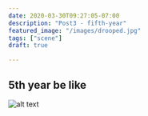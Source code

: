 ```yaml
---
date: 2020-03-30T09:27:05-07:00
description: "Post3 - fifth-year"
featured_image: "/images/drooped.jpg"
tags: ["scene"]
draft: true

---
```


## 5th year be like
![alt text](/images/drooped.jpg "Logo Title Text 1")


